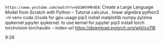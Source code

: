 `https://www.youtube.com/watch?v=UU1WVnMk4E8`: Create a Large Language Model from Scratch with Python – Tutorial
calculus , linear algrebra
python3 -m venv cuda //cuda for gpu usage
pip3 install matplotlib numpy pylzma ipykernel jupyter
ipykernel: to use kernel for jupyter
pip3 install torch torchvision torchaudio --index-url https://download.pytorch.org/whl/cu118

9:26